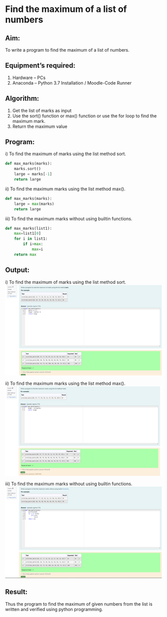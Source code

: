 # Find the maximum of a list of numbers
## Aim:
To write a program to find the maximum of a list of numbers.
## Equipment’s required:
1.	Hardware – PCs
2.	Anaconda – Python 3.7 Installation / Moodle-Code Runner
## Algorithm:
1.	Get the list of marks as input
2.	Use the sort() function or max() function or use the for loop to find the maximum mark.
3.	Return the maximum value
## Program:

i) To find the maximum of marks using the list method sort.
```Python
def max_marks(marks):
    marks.sort()
    large = marks[-1]
    return large


```

ii)	To find the maximum marks using the list method max().
```Python
def max_marks(marks):
    large = max(marks)
    return large


```

iii) To find the maximum marks without using builtin functions.
```Python
def max_marks(list1):
    max=list1[0]
    for i in list1:
        if i>max:
            max=i
    return max


```



## Output:
i) To find the maximum of marks using the list method sort.
![alt text](<Screenshot 2024-04-03 102336.png>)

ii) To find the maximum marks using the list method max().
![alt text](<Screenshot 2024-04-03 102403.png>)

iii) To find the maximum marks without using builtin functions.
![alt text](<Screenshot 2024-04-03 102456.png>)

## Result:
Thus the program to find the maximum of given numbers from the list is written and verified using python programming.
